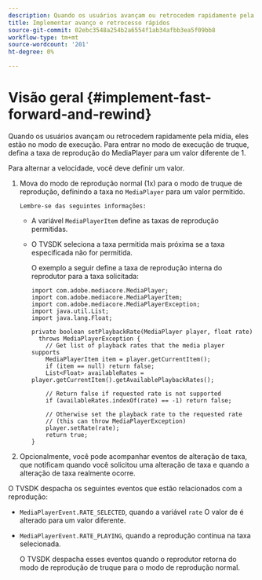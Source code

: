 ```yaml
---
description: Quando os usuários avançam ou retrocedem rapidamente pela mídia, eles estão no modo de execução. Para entrar no modo de execução de truque, defina a taxa de reprodução do MediaPlayer para um valor diferente de 1.
title: Implementar avanço e retrocesso rápidos
source-git-commit: 02ebc3548a254b2a6554f1ab34afbb3ea5f09bb8
workflow-type: tm+mt
source-wordcount: '201'
ht-degree: 0%

---
```


# Visão geral {#implement-fast-forward-and-rewind}

Quando os usuários avançam ou retrocedem rapidamente pela mídia, eles estão no modo de execução. Para entrar no modo de execução de truque, defina a taxa de reprodução do MediaPlayer para um valor diferente de 1.

Para alternar a velocidade, você deve definir um valor.

1. Mova do modo de reprodução normal (1x) para o modo de truque de reprodução, definindo a taxa no `MediaPlayer` para um valor permitido.

       Lembre-se das seguintes informações:
   
   * A variável `MediaPlayerItem` define as taxas de reprodução permitidas.
   * O TVSDK seleciona a taxa permitida mais próxima se a taxa especificada não for permitida.

     O exemplo a seguir define a taxa de reprodução interna do reprodutor para a taxa solicitada:

     ```
     import com.adobe.mediacore.MediaPlayer; 
     import com.adobe.mediacore.MediaPlayerItem; 
     import com.adobe.mediacore.MediaPlayerException; 
     import java.util.List; 
     import java.lang.Float; 
     
     private boolean setPlaybackRate(MediaPlayer player, float rate)  
       throws MediaPlayerException { 
         // Get list of playback rates that the media player supports 
         MediaPlayerItem item = player.getCurrentItem(); 
         if (item == null) return false; 
         List<Float> availableRates = player.getCurrentItem().getAvailablePlaybackRates(); 
     
         // Return false if requested rate is not supported 
         if (availableRates.indexOf(rate) == -1) return false; 
     
         // Otherwise set the playback rate to the requested rate  
         // (this can throw MediaPlayerException) 
         player.setRate(rate); 
         return true; 
     }
     ```

1. Opcionalmente, você pode acompanhar eventos de alteração de taxa, que notificam quando você solicitou uma alteração de taxa e quando a alteração de taxa realmente ocorre.

O TVSDK despacha os seguintes eventos que estão relacionados com a reprodução:

* `MediaPlayerEvent.RATE_SELECTED`, quando a variável `rate` O valor de é alterado para um valor diferente.

* `MediaPlayerEvent.RATE_PLAYING`, quando a reprodução continua na taxa selecionada.

  O TVSDK despacha esses eventos quando o reprodutor retorna do modo de reprodução de truque para o modo de reprodução normal.
